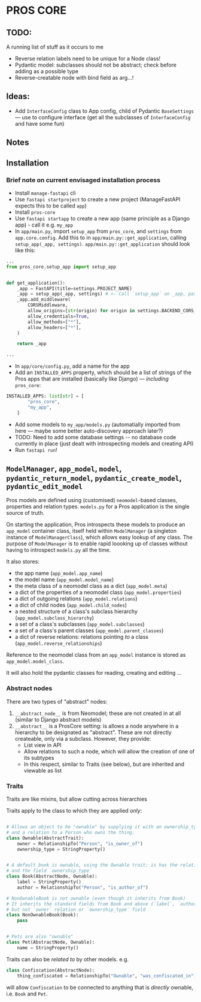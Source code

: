 # PROS CORE

## TODO:

A running list of stuff as it occurs to me

- Reverse relation labels need to be unique for a Node class!
- Pydantic model: subclasses should not be abstract; check before adding as a possible type
- Reverse-creatable node with bind field as arg...!

## Ideas:

- Add `InterfaceConfig` class to App config, child of Pydantic `BaseSettings` — use to configure interface (get all the subclasses of `InterfaceConfig` and have some fun) 

## Notes

## Installation

### Brief note on current envisaged installation process

- Install `manage-fastapi` cli
- Use `fastapi startproject` to create a new project (ManageFastAPI expects this to be called `app`)
- Install `pros-core`
- Use `fastapi startapp` to create a new app (same principle as a Django app) - call it e.g. `my_app`
- In `app/main.py`, import `setup_app` from `pros_core`, and `settings` from `app.core.config`. Add this to in `app/main.py::get_application`, calling `setup_app(_app, settings)`. `app/main.py::get_application` should look like this:

```python
...
from pros_core.setup_app import setup_app


def get_application():
    _app = FastAPI(title=settings.PROJECT_NAME)
    _app = setup_app(_app, settings) # <- Call `setup_app` on _app, passing in settings
    _app.add_middleware(
        CORSMiddleware,
        allow_origins=[str(origin) for origin in settings.BACKEND_CORS_ORIGINS],
        allow_credentials=True,
        allow_methods=["*"],
        allow_headers=["*"],
    )

    return _app

...
```

- In `app/core/config.py`, add a name for the app
- Add an `INSTALLED_APPS` property, which should be a list of strings of the Pros apps that are installed (basically like Django) — _including_ `pros_core`:

```python
INSTALLED_APPS: list[str] = [
        "pros_core",
        "my_app",
    ]
```

- Add some models to `my_app/models.py` (automatially imported from here — maybe some better auto-discovery approach later?)
- TODO: Need to add some database settings -- no database code currently in place (just dealt with introspecting models and creating API)
- Run `fastapi run`!



## `ModelManager`, `app_model`, `model`, `pydantic_return_model`, `pydantic_create_model`, `pydantic_edit_model`

Pros models are defined using (customised) `neomodel`-based classes, properties and relation types. `models.py` for a Pros application is the single source of truth.

On starting the application, Pros introspects these models to produce an `app_model` container class, itself held within `ModelManager` (a singleton instance of `ModelManagerClass`), which allows easy lookup of any class. The purpose of `ModelManager` is to enable rapid loooking up of classes without having to introspect `models.py` all the time.

It also stores:
- the app name (`app_model.app_name`)
- the model name (`app_model.model_name`)
- the meta class of a neomodel class as a dict (`app_model.meta`)
- a dict of the properties of a neomodel class (`app_model.properties`)
- a dict of outgoing relations (`app_model.relations`)
- a dict of child nodes (`app_model.child_nodes`)
- a nested structure of a class's subclass hierarchy (`app_model.subclass_hierarchy`)
- a set of a class's subclasses (`app_model.subclasses`)
- a set of a class's parent classes (`app_model.parent_classes`)
- a dict of reverse relations: relations pointing _to_ a class (`app_model.reverse_relationships`)

Reference to the neomodel class from an `app_model` instance is stored as `app_model.model_class`.

It will also hold the pydantic classes for reading, creating and editing ...

### Abstract nodes

There are two types of "abstract" nodes:

1. `__abstract_node__` is from Neomodel; these are not created in at all (similar to Django abstract models)
2. `__abstract__` is a ProsCore setting: is allows a node anywhere in a hierarchy to be designated as "abstract". These are not directly createable, only via a subclass. However, they provide:
    - List view in API
    - Allow relations to such a node, which will allow the creation of one of its subtypes
    - In this respect, similar to Traits (see below), but are inherited and viewable as list

### Traits
Traits are like mixins, but allow cutting across hierarchies

Traits apply to the class to which they are applied *only*:

```python

# Allows an object to be "ownable" by supplying it with an ownership_type property
# and a relation to a Person who owns the thing.
class Ownable(AbstractTrait):
    owner = RelationshipTo("Person", "is_owner_of")
    ownership_type = StringProperty()


# A default book is ownable, using the Ownable trait; is has the relationship to `owner`
# and the field `ownership_type`
class Book(AbstractNode, Ownable):
    label = StringProperty()
    author = RelationshipTo("Person", "is_author_of")

# NonOwnableBook is not ownable (even though it inherits from Book)
# It inherits the standard fields from Book and above (`label`, `author`, etc.)
# but not `owner` relation or `ownership_type` field
class NonOwnableBook(Book):
    pass


# Pets are also "ownable"
class Pet(AbstractNode, Ownable):
    name = StringProperty()

```

Traits can also be *related to* by other models. e.g. 

```python
class Confiscation(AbstractNode):
    thing_confiscated = RelationshipTo("Ownable", "was_confiscated_in")
```

will allow `Confiscation` to be connected to anything that is *directly* ownable, i.e. `Book` and `Pet`.


